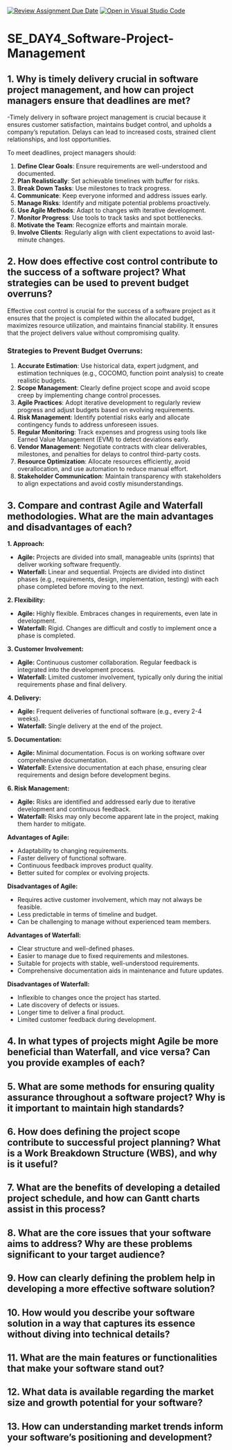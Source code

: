 [![Review Assignment Due Date](https://classroom.github.com/assets/deadline-readme-button-22041afd0340ce965d47ae6ef1cefeee28c7c493a6346c4f15d667ab976d596c.svg)](https://classroom.github.com/a/9pw6JKcu)
[![Open in Visual Studio Code](https://classroom.github.com/assets/open-in-vscode-2e0aaae1b6195c2367325f4f02e2d04e9abb55f0b24a779b69b11b9e10269abc.svg)](https://classroom.github.com/online_ide?assignment_repo_id=18460790&assignment_repo_type=AssignmentRepo)
# SE_DAY4_Software-Project-Management
## 1. Why is timely delivery crucial in software project management, and how can project managers ensure that deadlines are met?
  -Timely delivery in software project management is crucial because it ensures customer satisfaction, maintains budget control, and upholds a company’s reputation. Delays can lead to increased costs, strained client relationships, and lost opportunities.

To meet deadlines, project managers should:

1. **Define Clear Goals**: Ensure requirements are well-understood and documented.
2. **Plan Realistically**: Set achievable timelines with buffer for risks.
3. **Break Down Tasks**: Use milestones to track progress.
4. **Communicate**: Keep everyone informed and address issues early.
5. **Manage Risks**: Identify and mitigate potential problems proactively.
6. **Use Agile Methods**: Adapt to changes with iterative development.
7. **Monitor Progress**: Use tools to track tasks and spot bottlenecks.
8. **Motivate the Team**: Recognize efforts and maintain morale.
9. **Involve Clients**: Regularly align with client expectations to avoid last-minute changes.


## 2. How does effective cost control contribute to the success of a software project? What strategies can be used to prevent budget overruns?
Effective cost control is crucial for the success of a software project as it ensures that the project is completed within the allocated budget, maximizes resource utilization, and maintains financial stability. It ensures that the project delivers value without compromising quality.

### Strategies to Prevent Budget Overruns:
1. **Accurate Estimation**: Use historical data, expert judgment, and estimation techniques (e.g., COCOMO, function point analysis) to create realistic budgets.
2. **Scope Management**: Clearly define project scope and avoid scope creep by implementing change control processes.
3. **Agile Practices**: Adopt iterative development to regularly review progress and adjust budgets based on evolving requirements.
4. **Risk Management**: Identify potential risks early and allocate contingency funds to address unforeseen issues.
5. **Regular Monitoring**: Track expenses and progress using tools like Earned Value Management (EVM) to detect deviations early.
6. **Vendor Management**: Negotiate contracts with clear deliverables, milestones, and penalties for delays to control third-party costs.
7. **Resource Optimization**: Allocate resources efficiently, avoid overallocation, and use automation to reduce manual effort.
8. **Stakeholder Communication**: Maintain transparency with stakeholders to align expectations and avoid costly misunderstandings.


## 3. Compare and contrast Agile and Waterfall methodologies. What are the main advantages and disadvantages of each?

**1. Approach:**
- **Agile:** Projects are divided into small, manageable units (sprints) that deliver working software frequently.
- **Waterfall:** Linear and sequential. Projects are divided into distinct phases (e.g., requirements, design, implementation, testing) with each phase completed before moving to the next.

**2. Flexibility:**
- **Agile:** Highly flexible. Embraces changes in requirements, even late in development.
- **Waterfall:** Rigid. Changes are difficult and costly to implement once a phase is completed.

**3. Customer Involvement:**
- **Agile:** Continuous customer collaboration. Regular feedback is integrated into the development process.
- **Waterfall:** Limited customer involvement, typically only during the initial requirements phase and final delivery.

**4. Delivery:**
- **Agile:** Frequent deliveries of functional software (e.g., every 2-4 weeks).
- **Waterfall:** Single delivery at the end of the project.

**5. Documentation:**
- **Agile:** Minimal documentation. Focus is on working software over comprehensive documentation.
- **Waterfall:** Extensive documentation at each phase, ensuring clear requirements and design before development begins.

**6. Risk Management:**
- **Agile:** Risks are identified and addressed early due to iterative development and continuous feedback.
- **Waterfall:** Risks may only become apparent late in the project, making them harder to mitigate.

**Advantages of Agile:**
- Adaptability to changing requirements.
- Faster delivery of functional software.
- Continuous feedback improves product quality.
- Better suited for complex or evolving projects.

**Disadvantages of Agile:**
- Requires active customer involvement, which may not always be feasible.
- Less predictable in terms of timeline and budget.
- Can be challenging to manage without experienced team members.

**Advantages of Waterfall:**
- Clear structure and well-defined phases.
- Easier to manage due to fixed requirements and milestones.
- Suitable for projects with stable, well-understood requirements.
- Comprehensive documentation aids in maintenance and future updates.

**Disadvantages of Waterfall:**
- Inflexible to changes once the project has started.
- Late discovery of defects or issues.
- Longer time to deliver a final product.
- Limited customer feedback during development.

## 4. In what types of projects might Agile be more beneficial than Waterfall, and vice versa? Can you provide examples of each?
## 5. What are some methods for ensuring quality assurance throughout a software project? Why is it important to maintain high standards?
## 6. How does defining the project scope contribute to successful project planning? What is a Work Breakdown Structure (WBS), and why is it useful?
## 7. What are the benefits of developing a detailed project schedule, and how can Gantt charts assist in this process?
## 8. What are the core issues that your software aims to address? Why are these problems significant to your target audience?
## 9. How can clearly defining the problem help in developing a more effective software solution?
## 10. How would you describe your software solution in a way that captures its essence without diving into technical details?
## 11. What are the main features or functionalities that make your software stand out?
## 12. What data is available regarding the market size and growth potential for your software?
## 13. How can understanding market trends inform your software’s positioning and development?
